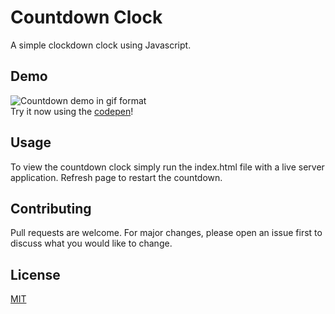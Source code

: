 # Countdown Clock

A simple clockdown clock using Javascript.

## Demo

![Countdown demo in gif format](https://media.giphy.com/media/kADtY0x6x9Y1NVj10B/giphy.gif)\
Try it now using the [codepen](https://codepen.io/amh112/pen/bGqXrYB?editors=1111)!

## Usage
To view the countdown clock simply run the index.html file with a live server application. Refresh page to restart the countdown.


## Contributing
Pull requests are welcome. For major changes, please open an issue first to discuss what you would like to change.

## License
[MIT](https://choosealicense.com/licenses/mit/)
